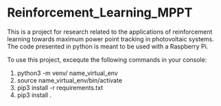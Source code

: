 # Reinforcement_Learning_MPPT
This is a project for research related to the applications of reinforcement learning towards maximum power point tracking in photovoltaic systems. The code presented in python is meant to be used with a Raspberry Pi.

To use this project, excequte the following commands in your console:

1. python3 -m venv/ name_virtual_env
2. source name_virtual_env/bin/activate
3. pip3 install -r requirements.txt
4. pip3 install .
